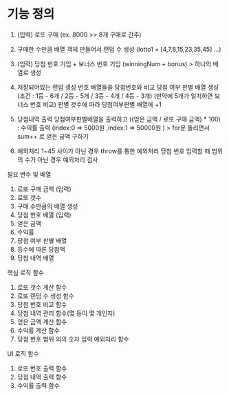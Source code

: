 # 기능 정의

1. (입력) 로또 구매 (ex. 8000 >> 8개 구매로 간주)

2. 구매한 수만큼 배열 객체 만들어서 랜덤 수 생성 (lotto1 = [4,7,8,15,23,35,45] ...)

3. (입력) 당첨 번호 기입 + 보너스 번호 기입 (winningNum + bonus) > 하나의 배열로 생성

4. 저장되어있는 랜덤 생성 번호 배열들을 당첨번호와 비교
   당첨 여부 판별 배열 생성 (조건 : 1등 - 6개 / 2등 - 5개 / 3등 - 4개 / 4등 - 3개)
   (만약에 5개가 일치하면 보너스 번호 비교)
   판별 갯수에 따라 당첨여부판별 배열에 +1

5. 당첨내역 출력
   당첨여부판별배열을 출력하고 ((얻은 금액 / 로또 구매 금액) \* 100) : 수익률 출력
   (index:0 => 5000원 ,index:1 => 50000원 ) > for문 돌리면서 sum++ 로 얻은 금액 구하기

6. 예외처리
   1~45 사이가 아닌 경우 throw를 통한 예외처리
   당첨 번호 입력할 때 범위의 수가 아닌 경우 예외처리 검사

필요 변수 및 배열

1. 로또 구매 금액 (입력)
2. 로또 갯수
3. 구매 수만큼의 배열 생성
4. 당첨 번호 배열 (입력)
5. 얻은 금액
6. 수익률
7. 당첨 여부 판별 배열
8. 등수에 따른 당첨액
9. 당첨 내역 배열

핵심 로직 함수

1. 로또 갯수 계산 함수
2. 로또 랜덤 수 생성 함수
3. 당첨 번호 비교 함수
4. 당첨 내역 관리 함수(몇 등이 몇 개인지)
5. 얻은 금액 계산 함수
6. 수익률 계산 함수
7. 당첨 번호 범위 외의 숫자 입력 예외처리 함수

UI 로직 함수

1. 로또 번호 출력 함수
2. 당첨 내역 출력 함수
3. 수익률 출력 함수

